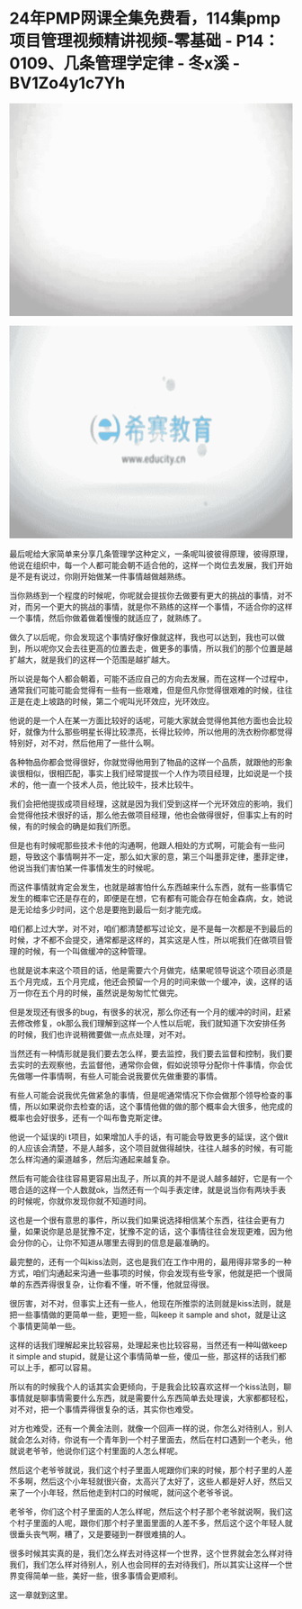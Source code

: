 # 24年PMP网课全集免费看，114集pmp项目管理视频精讲视频-零基础 - P14：0109、几条管理学定律 - 冬x溪 - BV1Zo4y1c7Yh

![](img/d27bd9c577471b627b9c8474939da73e_0.png)

![](img/d27bd9c577471b627b9c8474939da73e_1.png)

最后呢给大家简单来分享几条管理学这种定义，一条呢叫彼彼得原理，彼得原理，他说在组织中，每一个人都可能会朝不适合他的，这样一个岗位去发展，我们开始是不是有说过，你刚开始做某一件事情越做越熟练。

当你熟练到一个程度的时候呢，你呢就会提拔你去做要有更大的挑战的事情，对不对，而另一个更大的挑战的事情，就是你不熟练的这样一个事情，不适合你的这样一个事情，然后你做着做着慢慢的就适应了，就熟练了。

做久了以后呢，你会发现这个事情好像好像就这样，我也可以达到，我也可以做到，所以呢你又会去往更高的位置去走，做更多的事情，所以我们的那个位置是越扩越大，就是我们的这样一个范围是越扩越大。

所以说是每个人都会朝着，可能不适应自己的方向去发展，而在这样一个过程中，通常我们可能可能会觉得有一些有一些艰难，但是但凡你觉得很艰难的时候，往往正是在走上坡路的时候，第二个呢叫光环效应，光环效应。

他说的是一个人在某一方面比较好的话呢，可能大家就会觉得他其他方面也会比较好，就像为什么那些明星长得比较漂亮，长得比较帅，所以他用的洗衣粉你都觉得特别好，对不对，然后他用了一些什么啊。

各种物品你都会觉得很好，你就觉得他用到了物品的这样一个品质，就跟他的形象诶很相似，很相匹配，事实上我们经常提拔一个人作为项目经理，比如说是一个技术的，他一直一个技术人员，他比较牛，技术比较牛。

我们会把他提拔成项目经理，这就是因为我们受到这样一个光环效应的影响，我们会觉得他技术很好的话，那么他去做项目经理，他也会做得很好，但事实上有的时候，有的时候会的确是如我们所愿。

但是也有时候呢那些技术卡他的沟通啊，他跟人相处的方式啊，可能会有一些问题，导致这个事情啊并不一定，那么如大家的意，第三个叫墨菲定律，墨菲定律，他说当我们害怕某一件事情发生的时候呢。

而这件事情就肯定会发生，也就是越害怕什么东西越来什么东西，就有一些事情它发生的概率它还是存在的，即便是在想，它有都有可能会存在帕金森病，女，她说是无论给多少时间，这个总是要拖到最后一刻才能完成。

咱们都上过大学，对不对，咱们都清楚都写过论文，是不是每一次都是不到最后的时候，才不都不会提交，通常都是这样的，其实这是人性，所以呢我们在做项目管理的时候，有一个叫做缓冲的这种管理。

也就是说本来这个项目的话，他是需要六个月做完，结果呢领导说这个项目必须是五个月完成，五个月完成，他还会预留一个月的时间来做一个缓冲，诶，这样的话万一你在五个月的时候，虽然说是匆匆忙忙做完。

但是发现还有很多的bug，有很多的状况，那么你还有一个月的缓冲的时间，赶紧去修改修复，ok那么我们理解到这样一个人性以后呢，我们就知道下次安排任务的时候，我们也许说稍微要做一点点处理，对不对。

当然还有一种情形就是我们要去怎么样，要去监控，我们要去监督和控制，我们要去实时的去观察他，去监督他，通常你会做，假如说领导分配你十件事情，你会优先做哪一件事情啊，有些人可能会说我要优先做重要的事情。

有些人可能会说我优先做紧急的事情，但是呢通常情况下你会做那个领导检查的事情，所以如果说你去检查的话，这个事情他做的做的那个概率会大很多，他完成的概率也会好很多，还有一个叫布鲁克斯定律。

他说一个延误的i t项目，如果增加人手的话，有可能会导致更多的延误，这个做it的人应该会清楚，不是人越多，这个项目就做得越快，往往人越多的时候，有可能怎么样沟通的渠道越多，然后沟通起来越复杂。

然后有可能会往往容易更容易出乱子，所以真的并不是说人越多越好，它是有一个嗯合适的这样一个人数就ok，当然还有一个叫手表定律，就是说当你有两块手表的时候呢，你就你发现你就不知道时间。

这也是一个很有意思的事件，所以我们如果说选择相信某个东西，往往会更有力量，如果说你是总是犹豫不定，犹豫不定的话，这个事情往往会发现更难，因为他会分你的心，让你不知道从哪里去得到的信息是最准确的。

最完整的，还有一个叫kiss法则，这也是我们在工作中用的，最用得非常多的一种方式，咱们沟通起来沟通一些事项的时候，你会发现有些专家，他就是把一个很简单的东西弄得很复杂，让你看不懂，听不懂，他就显得很。

很厉害，对不对，但事实上还有一些人，他现在所推崇的法则就是kiss法则，就是把一些事情做的更简单一些，更短一些，叫keep it sample and shot，就是让这个事情更简单一些。

这样的话我们理解起来比较容易，处理起来也比较容易，当然还有一种叫做keep it simple and stupid，就是让这个事情简单一些，傻瓜一些，那这样的话我们都可以上手，都可以容易。

所以有的时候我个人的话其实会更倾向，于是我会比较喜欢这样一个kiss法则，聊事情就是聊事情需要什么东西，就是需要什么东西简单去处理诶，大家都都轻松，对不对，把一个事情弄得很复杂的话，其实你也难受。

对方也难受，还有一个黄金法则，就像一个回声一样的说，你怎么对待别人，别人就会怎么对待，你说有一个青年到一个村子里面去，然后在村口遇到一个老头，他就说老爷爷，他说你们这个村里面的人怎么样呢。

然后这个老爷爷就说，我们这个村子里面人呢跟你们来的时候，那个村子里的人差不多啊，然后这个小年轻就很兴奋，太高兴了太好了，这些人都是好人好，然后又来了一个小年轻，然后他走到村口的时候呢，就问这个老爷爷说。

老爷爷，你们这个村子里面的人怎么样呢，然后这个村子那个老爷就说啊，我们这个村子里面的人呢，跟你们那个村子里面里面的人差不多，然后这个这个年轻人就很垂头丧气啊，糟了，又是要碰到一群很难搞的人。

很多时候其实真的是，我们怎么样去对待这样一个世界，这个世界就会怎么样对待我们，我们怎么样对待别人，别人也会同样的去对待我们，所以其实让这样一个世界变得简单一些，美好一些，很多事情会更顺利。

这一章就到这里。